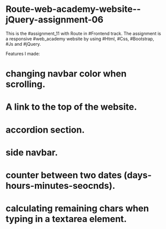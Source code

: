 # Route-web-academy-website--jQuery-assignment-06

This is the #assignment_11 with Route in #Frontend track.
The assignment is a responsive #web_academy website by using #Html, #Css, #Bootstrap, #Js and #jQuery.

Features I made:
# changing navbar color when scrolling.
# A link to the top of the website.
# accordion section.
# side navbar.
# counter between two dates (days-hours-minutes-seocnds).
# calculating remaining chars when typing in a textarea element.
